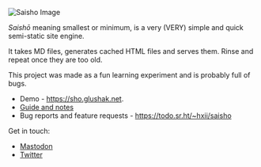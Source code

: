![Saisho Image](https://sho.glushak.net/Saisho-min.png)

*Saishō* meaning smallest or minimum, is a very (VERY) simple and quick semi-static site engine.

It takes MD files, generates cached HTML files and serves them. Rinse and repeat once they are too old.

This project was made as a fun learning experiment and is probably full of bugs.

- Demo - https://sho.glushak.net.
- [Guide and notes](https://sho.glushak.net/guide)
- Bug reports and feature requests - https://todo.sr.ht/~hxii/saisho

Get in touch:
- [Mastodon](https://merveilles.town/@hxii)
- [Twitter](https://twitter.com/paulglushak)
